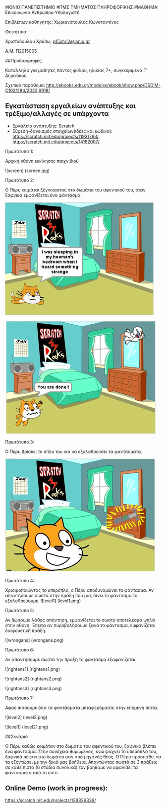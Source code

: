 ﻿#ΙΟΝΙΟ ΠΑΝΕΠΙΣΤΗΜΙΟ 
#ΠΜΣ ΤΜΗΜΑΤΟΣ ΠΛΗΡΟΦΟΡΙΚΗΣ 
#ΜΑΘΗΜΑ: Επικοινωνία Ανθρώπου-Υπολογιστή 
 
Επιβλέπων καθηγητής: Χωριανόπουλος Κωνσταντίνος 

Φοιτήτρια:

Χριστοδούλου Χρύσω, p15chri2@ionio.gr

Α.Μ. Π2015005 


##Προδιαγραφές

Κατάλληλο για μαθητές παντός φύλου, ηλικίας 7+, συγκεκριμένα Γ’ Δημοτικού.

Σχετικό παράθεμα: http://ebooks.edu.gr/modules/ebook/show.php/DSDIM-C102/284/2023,6918/

## Εγκατάσταση εργαλείων ανάπτυξης και τρέξιμο/αλλαγές σε υπάρχοντα

*	Εργαλείο ανάπτυξης: Scratch
*	Εύρεση-δανεισμός στοιχείων(ιδέες και κώδικα):
https://scratch.mit.edu/projects/11931783/
https://scratch.mit.edu/projects/14182007/


Πρωτότυπο 1: 

Αρχική οθόνη εκκίνησης παιχνιδιού

![screen] (screen.jpg)

Πρωτότυπο 2: 

Ο Πέρυ κοιμάται ξέγνοιαστος στο δωμάτιο του αφεντικού του, όταν ξαφνικά εμφανίζεται ένα φάντασμα.


![screen1](screen1.JPG)


![screen1.1](screen1.1.JPG)

Πρωτότυπο 3: 

Ο Πέρυ βρίσκει το όπλο του για να εξολοθρεύσει τα φαντάσματα. 


![screen2](screen2.JPG)


Πρωτότυπο 4: 


Χρισιμοποιώντας το υπερόπλο, ο Πέρυ αποδυναμώνει το φάντασμα. Αν απαντήσουμε σωστά στην πράξη που μας δίνει το φάντασμα το εξολοθρεύουμε.
![level1] (level1.png)


Πρωτότυπο 5: 


Αν δώσουμε λάθος απάντηση, εμφανίζεται το σωστό αποτέλεσμα ψηλά στην οθόνη. Έπειτα αν πυροβολήσουμε ξανά το φάντασμα, εμφανίζεται διαφορετική πράξη.


![wrongans] (wrongans.png)


Πρωτότυπο 6: 

Αν απαντήσουμε σωστά την πράξη το φάντασμα εξαφανίζεται.


![rightans1] (rightans1.png)



![rightans2] (rightans2.png)



![rightans3] (rightans3.png)


Πρωτότυπο 7: 


Αφού πιάσουμε όλα τα φαντάσματα μεταφερόμαστε στην επόμενη πίστα.


![level2] (level2.png)



![level1) (level21.png)

 


##Σενάριο 

Ο Πέρυ καθώς κοιμόταν στο δωμάτιο του αφεντικού του, ξαφνικά βλέπει ένα φάντασμα. Στην συνέχεια θυμωμένος, ενώ ψάχνει το υπερόπλο του, ξαφνικά πέφτει στο δωμάτιο σαν από μηχανής θεός. Ο Πέρυ προσπαθεί να τα εξοντώσει με την δικιά μας βοήθεια. Απαντώντας σωστά σε 3 πράξεις σε κάθε πίστα (6 στάδια συνολικά) τον βοηθάμε να αφανίσει τα φαντάσματα από το σπίτι.

## Online Demo (work in progress):
 
https://scratch.mit.edu/projects/128329339/ 



